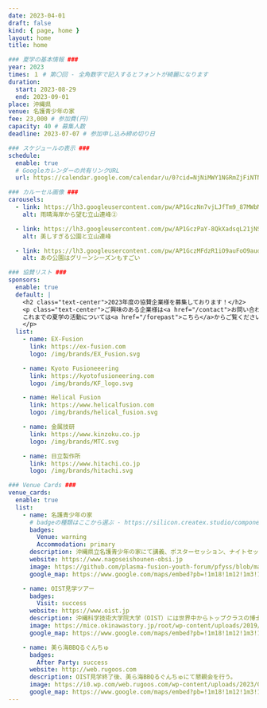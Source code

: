 ```yaml
---
date: 2023-04-01
draft: false
kind: { page, home }
layout: home
title: home

### 夏学の基本情報 ###
year: 2023
times: １ # 第〇回 - 全角数字で記入するとフォントが綺麗になります
duration:
  start: 2023-08-29
  end: 2023-09-01
place: 沖縄県
venue: 名護青少年の家
fee: 23,000 # 参加費(円)
capacity: 40 # 募集人数
deadline: 2023-07-07 # 参加申し込み締め切り日

### スケジュールの表示 ###
schedule:
  enable: true
  # Googleカレンダーの共有リンクURL
  url: https://calendar.google.com/calendar/u/0?cid=NjNiMWY1NGRmZjFiNTNhZmE1MWY4N2I1MmZjZGIwZGUxYjkzODA0MmY4MDJjZjk2MWM5ZjRmYzFkMzY0MmQ2YUBncm91cC5jYWxlbmRhci5nb29nbGUuY29t

### カルーセル画像 ###
carousels:
  - link: https://lh3.googleusercontent.com/pw/AP1GczNn7vjLJfTm9_87MWbMvkBGlnHu46_UJty74vXynhNJzdEDSl7UaxVzUCL-1VhmuCeBFZV8jw1EMEFlzUVTJ0I0HPCFBg2sYrnX4JyZMJAKCqEKLRI=w2400
    alt: 雨晴海岸から望む立山連峰②

  - link: https://lh3.googleusercontent.com/pw/AP1GczPaY-8QkXadsqL21jNS5LaSYqBlUm3yadtl2QI3Ca7aT6J-sAJ6rTTpClDHtA09nbktijhO03MYjy1vHgqAedhaPLiOqmEJBMz8G7Lf6r1PxSSNkGA=w2400
    alt: 美しすぎる公園と立山連峰

  - link: https://lh3.googleusercontent.com/pw/AP1GczMFdzR1iO9auFoO9audu9xnv7Ze5Tq_qr7KzDsyauSK_bfB8PYIZeyfwSPX_BrPAtNaQDblNH-D0K8mnZRHBYMp7vw8G22mEBP9b_ZnwfVYB_PmiWE=w2400
    alt: あの公園はグリーンシーズンもすごい

### 協賛リスト ###
sponsors:
  enable: true
  default: |
    <h2 class="text-center">2023年度の協賛企業様を募集しております！</h2>
    <p class="text-center">ご興味のある企業様は<a href="/contact">お問い合わせフォーム</a>からご連絡ください。</br>
    これまでの夏学の活動については<a href="/forepast">こちら</a>からご覧ください。
    </p>
  list:
    - name: EX-Fusion
      link: https://ex-fusion.com
      logo: /img/brands/EX_Fusion.svg

    - name: Kyoto Fusioneeering
      link: https://kyotofusioneering.com
      logo: /img/brands/KF_logo.svg

    - name: Helical Fusion
      link: https://www.helicalfusion.com
      logo: /img/brands/helical_fusion.svg

    - name: 金属技研
      link: https://www.kinzoku.co.jp
      logo: /img/brands/MTC.svg

    - name: 日立製作所
      link: https://www.hitachi.co.jp
      logo: /img/brands/hitachi.svg

### Venue Cards ###
venue_cards:
  enable: true
  list:
    - name: 名護青少年の家
      # badgeの種類はここから選ぶ - https://silicon.createx.studio/components/badges.html
      badges:
        Venue: warning
        Accommodation: primary
      description: 沖縄県立名護青少年の家にて講義、ポスターセッション、ナイトセッションを行う。また、宿泊もここで行う。
      website: https://www.nagoseishounen-obsi.jp
      image: https://github.com/plasma-fusion-youth-forum/pfyss/blob/main/assets/img/unknown_person.jpg?raw=true
      google_map: https://www.google.com/maps/embed?pb=!1m18!1m12!1m3!1d30240.439060338234!2d127.97643952520158!3d26.587692947129042!2m3!1f0!2f0!3f0!3m2!1i1024!2i768!4f13.1!3m3!1m2!1s0x34e4559502493bc5%3A0x3cc5cae089a4b3bf!2z5ZCN6K236Z2S5bCR5bm044Gu5a62!5e0!3m2!1sja!2sjp!4v1685698667028!5m2!1sja!2sjp

    - name: OIST見学ツアー
      badges:
        Visit: success
      website: https://www.oist.jp
      description: 沖縄科学技術大学院大学（OIST）には世界中からトップクラスの博士課程学生、教員及び職員が集まっている。この夏の学校では、OISTの<strong>キャンパスツアー</strong>と<strong>研究室見学</strong>を行うことで、OISTの研究環境を体験することができる。
      image: https://mice.okinawastory.jp/root/wp-content/uploads/2019/12/img01-3.jpg
      google_map: https://www.google.com/maps/embed?pb=!1m18!1m12!1m3!1d57147.74361650041!2d127.75808912167966!3d26.464302700000008!2m3!1f0!2f0!3f0!3m2!1i1024!2i768!4f13.1!3m3!1m2!1s0x34e5051e1fae0a9f%3A0x10309c17f466cc24!2z5rKW57iE56eR5a2m5oqA6KGT5aSn5a2m6Zmi5aSn5a2m!5e0!3m2!1sja!2sjp!4v1685698827141!5m2!1sja!2sjp

    - name: 美ら海BBQるぐんちゅ
      badges:
        After Party: success
      website: http://web.rugoos.com
      description: OIST見学終了後、美ら海BBQるぐんちゅにて懇親会を行う。
      image: https://i0.wp.com/web.rugoos.com/wp-content/uploads/2023/02/IMG_2848.jpeg
      google_map: https://www.google.com/maps/embed?pb=!1m18!1m12!1m3!1d64067.43629028195!2d127.87037298737174!3d26.605240763149904!2m3!1f0!2f0!3f0!3m2!1i1024!2i768!4f13.1!3m3!1m2!1s0x34e4fd6bf913bb7f%3A0x298006aeae5a7819!2z576O44KJ5rW3QkJR44KL44GQ44KT44Gh44KF!5e0!3m2!1sja!2sjp!4v1685698353825!5m2!1sja!2sjp
---
```

